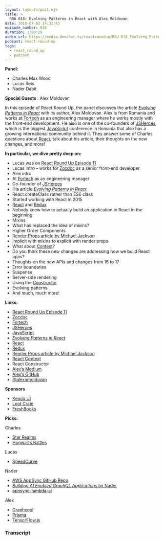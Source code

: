 ```yaml
---
layout: layouts/post.njk
title: >
  RRU 018: Evolving Patterns in React with Alex Moldovan
date: 2018-07-03 14:31:43
episode_number: 018
duration: 1:00:29
audio_url: https://media.devchat.tv/reactroundup/RRU_018_Evolving_Patterns_in_React_with_Alex_Moldovan.mp3
podcast: react-round-up
tags:
  - react_round_up
  - podcast
---
```


**Panel:**

- Charles Max Wood
- Lucas Reis
- Nader Dabit

**Special Guests** : Alex Moldovan

In this episode of React Round Up, the panel discusses the article [_Evolving Patterns in React_](https://medium.freecodecamp.org/evolving-patterns-in-react-116140e5fe8f) with its author, Alex Moldovan. Alex is from Romania and works at [Fortech](https://www.fortech.ro/?gclid=EAIaIQobChMIgL-12PSD3AIVhSJpCh3OHAXcEAAYASAAEgLC_fD_BwE) as an engineering manager where he works mostly with the front-end development. He also is one of the co-founders of [JSHeroes](https://jsheroes.io/), which is the biggest [JavaScript](https://www.javascript.com/) conference in Romania that also has a growing international community behind it. They answer some of Charles questions about [React](https://reactjs.org/), talk about his article, their thoughts on the new changes, and more!

**In particular, we dive pretty deep on:**

- Lucas was on [React Round Up Episode 11](https://devchat.tv/react-round-up/rru-011-simple-react-patterns-with-lucas-reis)
- Lucas intro – works for [Zocdoc](https://www.zocdoc.com/) as a senior front-end developer
- Alex intro
- At [Fortech](https://www.fortech.ro/?gclid=EAIaIQobChMIgL-12PSD3AIVhSJpCh3OHAXcEAAYASAAEgLC_fD_BwE) as an engineering manager
- Co-founder of [JSHeroes](https://jsheroes.io/)
- His article [_Evolving Patterns in React_](https://medium.freecodecamp.org/evolving-patterns-in-react-116140e5fe8f)
- React.createClass rather than ES6 class
- Started working with React in 2015
- [React](https://reactjs.org/) and [Redux](https://redux.js.org/)
- Nobody knew how to actually build an application in React in the beginning
- Mixins
- What has replaced the idea of mixins?
- Higher Order Components
- [Render Props article by Michael Jackson](https://cdb.reacttraining.com/use-a-render-prop-50de598f11ce)
- Implicit with mixins to explicit with render props
- What about [Context](https://reactjs.org/docs/context.html)?
- Do you think these new changes are addressing how we build React apps?
- Thoughts on the new APIs and changes from 16 to 17
- Error boundaries
- Suspense
- Server-side rendering
- Using the [Constructor](https://reactjs.org/docs/react-component.html#constructor)
- Evolving patterns
- And much, much more!

**Links:**

- [React Round Up Episode 11](https://devchat.tv/react-round-up/rru-011-simple-react-patterns-with-lucas-reis)
- [Zocdoc](https://www.zocdoc.com/)
- [Fortech](https://www.fortech.ro/?gclid=EAIaIQobChMIgL-12PSD3AIVhSJpCh3OHAXcEAAYASAAEgLC_fD_BwE)
- [JSHeroes](https://jsheroes.io/)
- [JavaScript](https://www.javascript.com/)
- [_Evolving Patterns in React_](https://medium.freecodecamp.org/evolving-patterns-in-react-116140e5fe8f)
- [React](https://reactjs.org/)
- [Redux](https://redux.js.org/)
- [Render Props article by Michael Jackson](https://cdb.reacttraining.com/use-a-render-prop-50de598f11ce)
- [React Context](https://reactjs.org/docs/context.html)
- React Constructor
- [Alex’s Medium](https://medium.com/@alexnm)
- [Alex’s GitHub](https://github.com/alexnm)
- [@alexnmoldovan](https://twitter.com/alexnmoldovan?lang=en)

**Sponsors**

- [Kendo UI](https://www.telerik.com/kendo-angular-ui/?utm_medium=cpm&utm_source=adventuresinng&utm_campaign=dt-kendo-ang2-nov16&utm_content=audio)
- [Loot Crate](https://www.lootcrate.com/)
- [FreshBooks](https://www.freshbooks.com/invoice?ref=11731&utm_source=pbm&utm_medium=affiliate-program&utm_influencer=419364&utm_campaign=podcast-influencers)

**Picks:**

Charles

- [Star Realms](https://www.starrealms.com/digital-game/)
- [Hogwarts Battles](https://www.amazon.com/Potter-Hogwarts-Battle-Cooperative-Building/dp/B01EIKRP0K)

Lucas

- [SpeedCurve](https://speedcurve.com/)

Nader

- [AWS AppSync GitHub Repo](https://github.com/dabit3/awesome-aws-appsync)
- [_Building AI Enabled GraphQL Applications_ by Nader](https://medium.com/open-graphql/building-ai-enabled-graphql-applications-d7fde3305062)
- [appsync-lambda-ai](https://github.com/dabit3/appsync-lambda-ai)

Alex

- [Graphcool](https://www.graph.cool/)
- [Prisma](https://www.prisma.io/)
- [TensorFlow.js](https://js.tensorflow.org/)

### Transcript
